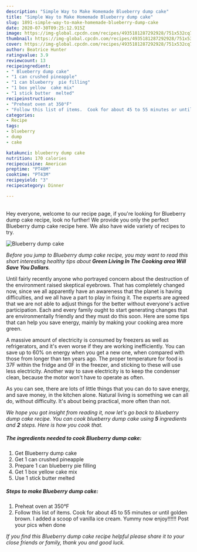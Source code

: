 ```yaml
---
description: "Simple Way to Make Homemade Blueberry dump cake"
title: "Simple Way to Make Homemade Blueberry dump cake"
slug: 1891-simple-way-to-make-homemade-blueberry-dump-cake
date: 2020-07-30T09:25:12.915Z
image: https://img-global.cpcdn.com/recipes/4935181287292928/751x532cq70/blueberry-dump-cake-recipe-main-photo.jpg
thumbnail: https://img-global.cpcdn.com/recipes/4935181287292928/751x532cq70/blueberry-dump-cake-recipe-main-photo.jpg
cover: https://img-global.cpcdn.com/recipes/4935181287292928/751x532cq70/blueberry-dump-cake-recipe-main-photo.jpg
author: Beatrice Hunter
ratingvalue: 3.9
reviewcount: 13
recipeingredient:
- " Blueberry dump cake"
- "1 can crushed pineapple"
- "1 can blueberry  pie filling"
- "1 box yellow  cake mix"
- "1 stick butter  melted"
recipeinstructions:
- "Preheat oven at 350°F"
- "Follow this list of items.  Cook for about 45 to 55 minutes or until golden brown.  I added a scoop of vanilla  ice cream.  Yummy  now enjoy!!!!!!  Post your pics when done"
categories:
- Recipe
tags:
- blueberry
- dump
- cake

katakunci: blueberry dump cake 
nutrition: 170 calories
recipecuisine: American
preptime: "PT40M"
cooktime: "PT43M"
recipeyield: "3"
recipecategory: Dinner

---
```

<br>
Hey everyone, welcome to our recipe page, if you're looking for Blueberry dump cake recipe, look no further! We provide you only the perfect Blueberry dump cake recipe here. We also have wide variety of recipes to try.
<br>


![Blueberry dump cake](https://img-global.cpcdn.com/recipes/4935181287292928/751x532cq70/blueberry-dump-cake-recipe-main-photo.jpg)

<i>Before you jump to Blueberry dump cake recipe, you may want to read this short interesting healthy tips about 
<strong>Green Living In The Cooking area Will Save You Dollars</strong>.</i>
</br>

Until fairly recently anyone who portrayed concern about the destruction of the environment raised skeptical eyebrows. That has completely changed now, since we all apparently have an awareness that the planet is having difficulties, and we all have a part to play in fixing it. The experts are agreed that we are not able to adjust things for the better without everyone's active participation. Each and every family ought to start generating changes that are environmentally friendly and they must do this soon. Here are some tips that can help you save energy, mainly by making your cooking area more green.

A massive amount of electricity is consumed by freezers as well as refrigerators, and it's even worse if they are working inefficiently. You can save up to 60% on energy when you get a new one, when compared with those from longer than ten years ago. The proper temperature for food is 37F within the fridge and 0F in the freezer, and sticking to these will use less electricity. Another way to save electricity is to keep the condenser clean, because the motor won't have to operate as often.

As you can see, there are lots of little things that you can do to save energy, and save money, in the kitchen alone. Natural living is something we can all do, without difficulty. It's about being practical, more often than not.


<i>We hope you got insight from reading it, now let's go back to blueberry dump cake recipe. You can cook blueberry dump cake using <strong>5</strong> ingredients and <strong>2</strong> steps. Here is how you cook that.
</i>

##### The ingredients needed to cook Blueberry dump cake:

1. Get  Blueberry dump cake
1. Get 1 can crushed pineapple
1. Prepare 1 can blueberry  pie filling
1. Get 1 box yellow  cake mix
1. Use 1 stick butter  melted


##### Steps to make Blueberry dump cake:

1. Preheat oven at 350°F
1. Follow this list of items.  Cook for about 45 to 55 minutes or until golden brown.  I added a scoop of vanilla  ice cream.  Yummy  now enjoy!!!!!!  Post your pics when done


<i>If you find this Blueberry dump cake recipe helpful please share it to your close friends or family, thank you and good luck.</i>
